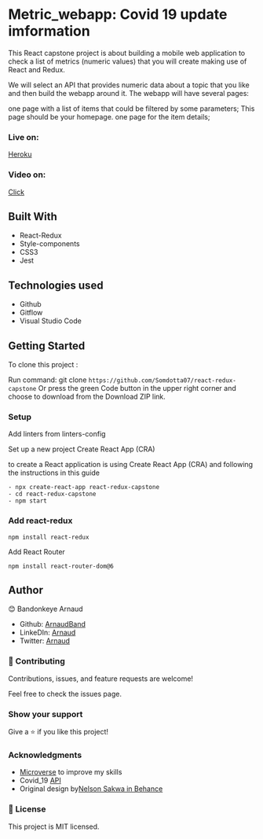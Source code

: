 # Metric_webapp: Covid 19 update imformation


This React capstone project is about building a mobile web application to check a list of metrics (numeric values) that you will create making use of React and Redux.

We will select an API that provides numeric data about a topic that you like and then build the webapp around it. The webapp will have several pages:

one page with a list of items that could be filtered by some parameters; This page should be your homepage.
one page for the item details;

### Live on: 

[Heroku](https://covid-data-19.herokuapp.com/)

### Video on:

[Click](https://www.loom.com/share/e0ef058b662b405b8a072ec48be2866a)

## Built With

- React-Redux
- Style-components
- CSS3
- Jest

## Technologies used

- Github
- Gitflow
- Visual Studio Code

## Getting Started

To clone this project :

Run command: git clone `https://github.com/Somdotta07/react-redux-capstone`
Or press the green Code button in the upper right corner and choose to download from the Download ZIP link.

### Setup

Add linters from linters-config

Set up a new project Create React App (CRA)

to create a React application is using Create React App (CRA) and following the instructions in this guide

```
- npx create-react-app react-redux-capstone
- cd react-redux-capstone
- npm start
```

### Add react-redux

`npm install react-redux`

Add React Router

`npm install react-router-dom@6`

## Author 

😊 Bandonkeye Arnaud

- Github: [ArnaudBand](https://github.com/ArnaudBand)
- LinkeDIn: [Arnaud](https://www.linkedin.com/in/arnaudbandonkeye/)
- Twitter: [Arnaud](https://www.twitter.com/@ba104781)

### 🤝 Contributing

Contributions, issues, and feature requests are welcome!

Feel free to check the issues page.

### Show your support

Give a ⭐️ if you like this project!

### Acknowledgments

- [Microverse](https://www.microverse.org/) to improve my skills
- Covid_19 [API](https://disease.sh/v3/covid-19/countries)
- Original design by[Nelson Sakwa in Behance](https://www.behance.net/sakwadesignstudio)

### 📝 License

This project is MIT licensed.

